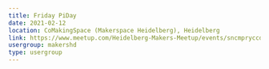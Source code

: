 ```yaml
---
title: Friday PiDay
date: 2021-02-12
location: CoMakingSpace (Makerspace Heidelberg), Heidelberg
link: https://www.meetup.com/Heidelberg-Makers-Meetup/events/sncmpryccdbqb/
usergroup: makershd
type: usergroup
---
```

